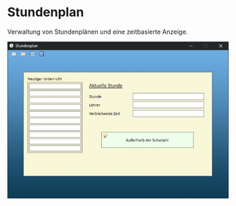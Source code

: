 # Stundenplan
Verwaltung von Stundenplänen und eine zeitbasierte Anzeige.

![Screenshot](Screenshot.jpg)
